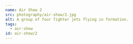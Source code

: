 ```yaml
---
name: Air Show 2
src: photography/air-show/2.jpg
alt: A group of four fighter jets flying in formation.
tags: 
  - air-show
id: air-show/2
---
```

